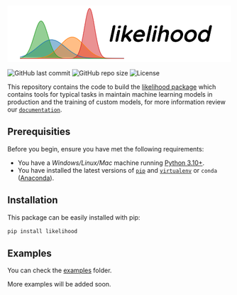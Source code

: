 ![likelihood](https://raw.githubusercontent.com/RodolfoFerro/likelihood/main/likelihood.png)

![GitHub last commit](https://img.shields.io/github/last-commit/jzsmoreno/likelihood?style=for-the-badge)
![GitHub repo size](https://img.shields.io/github/repo-size/jzsmoreno/likelihood?style=for-the-badge)
![License](https://img.shields.io/github/license/jzsmoreno/likelihood?style=for-the-badge)

<!-- Project description -->
This repository contains the code to build the [likelihood package](./likelihood/) which contains tools for typical tasks in maintain machine learning models in production and the training of custom models, for more information review our [`documentation`](https://jzsmoreno.github.io/likelihood/).

## Prerequisities

Before you begin, ensure you have met the following requirements:

* You have a _Windows/Linux/Mac_ machine running [Python 3.10+](https://www.python.org/).
* You have installed the latest versions of [`pip`](https://pip.pypa.io/en/stable/installing/) and [`virtualenv`](https://virtualenv.pypa.io/en/stable/installation/) or `conda` ([Anaconda](https://www.anaconda.com/distribution/)).

## Installation

This package can be easily installed with pip:
```bash
pip install likelihood
```

## Examples

You can check the [examples](https://github.com/jzsmoreno/likelihood/tree/main/examples) folder.

More examples will be added soon.
